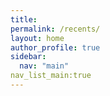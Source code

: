 ```yaml
---
title:
permalink: /recents/
layout: home
author_profile: true
sidebar:
  nav: "main"
nav_list_main:true
---
```


